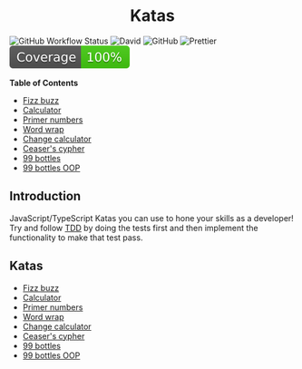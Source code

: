 <h1 align="center">Katas</h1>

![GitHub Workflow Status](https://img.shields.io/github/workflow/status/cesalberca/katas/CI)
![David](https://img.shields.io/david/dev/cesalberca/katas)
![GitHub](https://img.shields.io/github/license/cesalberca/katas)
![Prettier](https://img.shields.io/badge/code_style-prettier-ff69b4.svg?style=flat-square)
![Coverage](coverage-badge.svg)

<!-- START doctoc generated TOC please keep comment here to allow auto update -->
<!-- DON'T EDIT THIS SECTION, INSTEAD RE-RUN doctoc TO UPDATE -->

**Table of Contents**

- [Fizz buzz](#fizz-buzz)
- [Calculator](#calculator)
- [Primer numbers](#primer-numbers)
- [Word wrap](#word-wrap)
- [Change calculator](#change-calculator)
- [Ceaser's cypher](#ceasers-cypher)
- [99 bottles](#99-bottles)
- [99 bottles OOP](#99-bottles-oop)

<!-- END doctoc generated TOC please keep comment here to allow auto update -->

## Introduction

JavaScript/TypeScript Katas you can use to hone your skills as a developer! Try and follow [TDD](https://en.wikipedia.org/wiki/Test-driven_development) by doing the tests first and then implement the functionality to make that test pass.

## Katas

- [Fizz buzz](fizz-buzz/README.md)
- [Calculator](calculator/README.md)
- [Primer numbers](primer-numbers/README.md)
- [Word wrap](word-wrap/README.md)
- [Change calculator](change-calculator/README.md)
- [Ceaser's cypher](ceaser/README.md)
- [99 bottles](99-bottles/README.md)
- [99 bottles OOP](99-bottles-oop/README.md)
